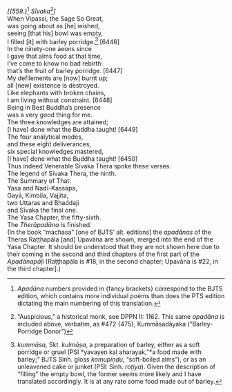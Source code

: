 *\[{559.}*[^1] *Sīvaka*[^2]*\]*  
When Vipassi, the Sage So Great,  
was going about as \[he\] wished,  
seeing \[that his\] bowl was empty,  
I filled \[it\] with barley porridge.[^3] \[6446\]  
In the ninety-one aeons since  
I gave that alms food at that time,  
I’ve come to know no bad rebirth:  
that’s the fruit of barley porridge. \[6447\]  
My defilements are \[now\] burnt up;  
all \[new\] existence is destroyed.  
Like elephants with broken chains,  
I am living without constraint. \[6448\]  
Being in Best Buddha’s presence  
was a very good thing for me.  
The three knowledges are attained;  
\[I have\] done what the Buddha taught! \[6449\]  
The four analytical modes,  
and these eight deliverances,  
six special knowledges mastered,  
\[I have\] done what the Buddha taught! \[6450\]  
Thus indeed Venerable Sīvaka Thera spoke these verses.  
The legend of Sīvaka Thera, the ninth.  
The Summary of That:  
Yasa and Nadī-Kassapa,  
Gayā, Kimbila, Vajjita,  
two Uttaras and Bhaddaji  
and Sīvaka the final one.  
The Yasa Chapter, the fifty-sixth.  
The *Therāpadāna* is finished.  
(In the book “machasa” \[one of BJTS’ alt. editions\] the *apadānas* of
the Theras Raṭṭhapāla \[and\] Upavāna are shown, merged into the end of
the Yasa Chapter. It should be understood that they are not shown here
due to their coming in the second and third chapters of the first part
of the *Apadānapāḷi* \[Raṭṭhapāla is \#18, in the second chapter;
Upavāna is \#22, in the third chapter\].)  
[^1]: *Apadāna* numbers provided in {fancy brackets} correspond to the
    BJTS edition, which contains more individual poems than does the PTS
    edition dictating the main numbering of this translation.  
[^2]: “Auspicious,” a historical monk, see DPPN II: 1162. This same
    *apadāna* is included above, verbatim, as \#472 {475}, Kummāsadāyaka
    (“Barley-Porridge Donor”)  
[^3]: *kummāsa,* Skt. *kulmāṣa*, a preparation of barley, either as a
    soft porridge or gruel (PSI *yavayen kaḷ aharayak,”*a food made with
    barley;” BJTS Sinh. gloss *komupiṇḍu,* “soft-boiled alms”), or as an
    unleavened cake or junket (PSI: Sinh. *roṭiya*). Given the
    description of “filling” the empty bowl, the former seems more
    likely and I have translated accordingly. It is at any rate some
    food made out of barley.

